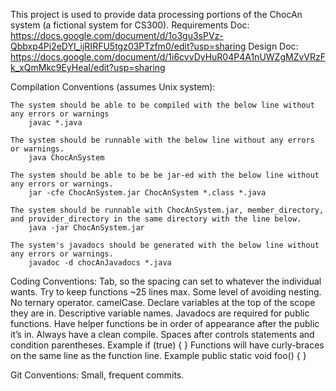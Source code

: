 This project is used to provide data processing portions of the ChocAn system (a fictional system for CS300).
    Requirements Doc:   https://docs.google.com/document/d/1o3gu3sPVz-Qbbxp4Pi2eDYI_ijRIRFU5tgz03PTzfm0/edit?usp=sharing
    Design Doc:         https://docs.google.com/document/d/1i6cvvDyHuR04P4A1nUWZgMZvVRzFk_xQmMkc9EyHeaI/edit?usp=sharing


Compilation Conventions (assumes Unix system):

	The system should be able to be compiled with the below line without any errors or warnings
		javac *.java
		
	The system should be runnable with the below line without any errors or warnings.
		java ChocAnSystem
		
	The system should be able to be be jar-ed with the below line without any errors or warnings.
		jar -cfe ChocAnSystem.jar ChocAnSystem *.class *.java
		
	The system should be runnable with ChocAnSystem.jar, member_directory, and provider_directory in the same directory with the line below.
		java -jar ChocAnSystem.jar
		
	The system's javadocs should be generated with the below line without any errors or warnings.
		javadoc -d chocAnJavadocs *.java


Coding Conventions:
	Tab, so the spacing can set to whatever the individual wants.
	Try to keep functions ~25 lines max.
	Some level of avoiding nesting.
	No ternary operator.
	camelCase.
	Declare variables at the top of the scope they are in.
	Descriptive variable names.
	Javadocs are required for public functions.
	Have helper functions be in order of appearance after the public it’s in.
	Always have a clean compile.
	Spaces after controls statements and condition parentheses.
		Example
		if (true) {
		}
	Functions will have curly-braces on the same line as the function line.
		Example
		public static void foo() {
		}


Git Conventions:
	Small, frequent commits.

